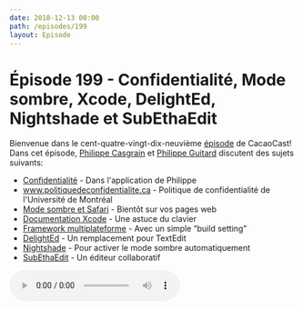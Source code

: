 ```yaml
---
date: 2018-12-13 00:00
path: /episodes/199
layout: Episode
---
```

# Épisode 199 - Confidentialité, Mode sombre, Xcode, DelightEd, Nightshade et SubEthaEdit
<p>Bienvenue dans le cent-quatre-vingt-dix-neuvième <a href="https://cacaocast.com/media/cacaocast_199.mp3" title="CacaoCast Episode 199">épisode</a> de CacaoCast! Dans cet épisode, <a href="http://www.twitter.com/philippec" title="Philippe Casgrain sur Twitter">Philippe Casgrain</a> et <a href="http://www.twitter.com/philippeguitard" title="Philippe Guitard sur Twitter">Philippe Guitard</a> discutent des sujets suivants:</p>
<ul><li><a href="https://trainscan.ca/privacy/index.fr.html" title="Confidentialité">Confidentialité</a> - Dans l'application de Philippe</li>
<li><a href="http://www.politiquedeconfidentialite.ca/" title="www.politiquedeconfidentialite.ca">www.politiquedeconfidentialite.ca</a> - Politique de confidentialité de l'Université de Montréal</li>
<li><a href="https://blog.1password.com/from-dark-to-light-and-back-again/" title="Mode sombre et Safari">Mode sombre et Safari</a> - Bientôt sur vos pages web</li>
<li><a href="https://twitter.com/JuanpeCatalan/status/1070397830613909505" title="Documentation Xcode">Documentation Xcode</a> - Une astuce du clavier</li>
<li><a href="https://davedelong.com/blog/2018/11/15/building-a-crossplatform-framework/" title="Framework multiplateforme">Framework multiplateforme</a> - Avec un simple “build setting”</li>
<li><a href="https://eclecticlight.co/2018/12/04/want-more-from-your-rich-text-editor-heres-delighted-1-0/" title="DelightEd">DelightEd</a> - Un remplacement pour TextEdit</li>
<li><a href="https://www.pinchtozoom.co.uk/nightshade" title="Nightshade">Nightshade</a> - Pour activer le mode sombre automatiquement</li>
<li><a href="https://rant.monkeydom.de/posts/2018/11/28/see-is-back" title="SubEthaEdit">SubEthaEdit</a> - Un éditeur collaboratif</li>
</ul>
<p><audio controls><source src="https://cacaocast.com/media/cacaocast_199.mp3" type="audio/mpeg"><source src="https://cacaocast.com/media/cacaocast_199.mp3" type="audio/mp4">Votre navigateur ne supporte pas l'élément audio / Your browser does not support the audio element.</audio></p>
